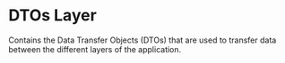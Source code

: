 # DTOs Layer

Contains the Data Transfer Objects (DTOs) that are used to transfer data between the different layers of the application.